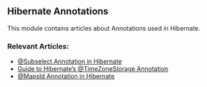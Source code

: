 ## Hibernate Annotations

This module contains articles about Annotations used in Hibernate.

### Relevant Articles:
- [@Subselect Annotation in Hibernate](https://www.baeldung.com/hibernate-subselect)
- [Guide to Hibernate’s @TimeZoneStorage Annotation](https://www.baeldung.com/hibernate-timezonestorage)
- [@MapsId Annotation in Hibernate](https://www.baeldung.com/hibernate-mapsid-annotation)
